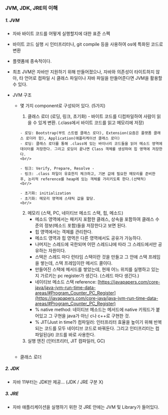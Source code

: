 ### JVM, JDK, JRE의 이해
##### 1. JVM
  - 자바 바이트 코드를 어떻게 실행할지에 대한 표준 스펙
  - 바이트 코드 실행 시 인터프리터나, git compile 등을 사용하여 os에 특화된 코드로 변환 
  - 플랫폼에 종속적이다.
  - 최초 JVM은 자바만 지원하기 위해 만들어졌으나, 자바와 의존성이 타이트하지 않아, 타 언어로 컴파일 시 클래스 파일이나 자바 파일을 만들어준다면 JVM을 활용할 수 있다.
  
  
  - JVM 구조
    - 몇 가지 component로 구성되어 있다. (5가지)
        1. 클래스 로더 (로딩, 링크, 초기화)
          - 바이트 코드를 디컴파일하여 사람이 읽을 수 있게 변환. (.class에서 바이트 코드를 읽고 메모리에 저장)
          <br/>
          
          - 로딩: Bootstrap(부트 스트랩 클래스 로더), Extension(요즘은 플랫폼 클래스 로더라 함), Application(애플리케이션 클래스 로더)
          - 로딩: 클래스 로더를 통해 .class에 있는 바이너리 코드들을 읽어 메소드 영역에 데이터를 저장한다. 그리고 로딩이 끝나면 Class 객체를 생성하여 힙 영역에 저장한다.
          <br/>
          
          - 링크: Verify, Prepare, Resolve - 
          - 링크: .class 파일이 유효한지 체크하고, 기본 값에 필요한 메모리를 준비한 후, 논리적 reference를 heap에 있는 객체를 가리키도록 한다.(선택적)
          <br/>
          
          - 초기화: initialization
          - 초기화: 메모리 영역에 스태틱 값을 할당.
          <br/>
          
        2. 메모리 (스택, PC, 네이티브 메소드 스택, 힙, 메소드)
            - 메소드 영역에서는 패키지 포함한 클래스, 상속을 포함하여 클래스 수준의 정보(메소드 포함)들을 저장한다고 보면 된다.
            - 힙 영역에서는 객체를 관리한다.
            - 메소드 영역과 힙 영역은 다른 영역에서도 공유가 가능하다.
            - 나머지는 스레드에 국한되며 어떤 스레드냐에 따라 그 스레드에서만 공유하는 자원이다.
            - 스택은 스레드 마다 런타임 스택이란 것을 만들고 그 안에 스택 프레임을 쌓는데, 스텍 프레임이란 메서드 콜이다. 
            - 만들어진 스택에 메서드를 쌓았는데, 현재 어느 위치를 실행하고 있는지 가르키는 pc register가 생긴다. (스레드 마다 생긴다.)
            - 네이티브 메소드 스택 reference: [https://javapapers.com/core-java/java-jvm-run-time-data-areas/#Program_Counter_PC_Register](https://javapapers.com/core-java/java-jvm-run-time-data-areas/#Program_Counter_PC_Register)
            - % native method: 네이티브 메소드는 메서드에 native 키워드가 붙어있고 그 구현을 java가 아닌 c나 c++로 구현한 것.
            - % JIT(Just in time?) 컴파일러: 인터프리터 효율을 높이기 위해 반복되는 코드를 모두 네이티브 코드로 바꿔둔다. 그리고 인터프리터는 컴파일된(jit) 코드를 바로 사용한다.
        3. 실행 엔진 (인터프리터, JIT 컴파일러, GC)
        <br/>
        
    - 클래스 로더
         
              
##### 2. JDK
  - 자바 11부터는 JDK만 제공... (JDK / JRE 구분 X) 

##### 3. JRE
  - 자바 애플리케이션을 실행하기 위한 것 JRE 안에는 JVM 및 Library가 들어있다.
